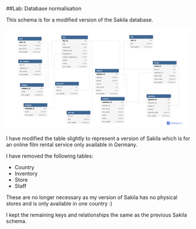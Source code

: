 ##Lab: Database normalisation

This schema is for a modified version of the Sakila database.

<img src="./Sakila_online.png">

I have modified the table slightly to represent a version of Sakila which is for an online film rental service only available in Germany.

I have removed the following tables:

- Country
- Inventory
- Store
- Staff

These are no longer necessary as my version of Sakila has no physical stores and is only available in one country :)

I kept the remaining keys and relationships the same as the previous Sakila schema.
